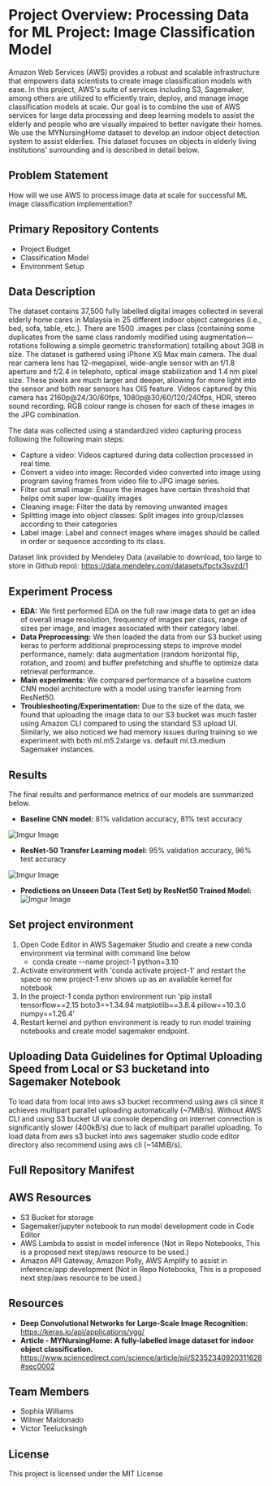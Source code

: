 # Project Overview: Processing Data for ML Project: Image Classification Model

Amazon Web Services (AWS) provides a robust and scalable infrastructure that empowers  data scientists to create image classification models with ease. In this project, AWS's suite of services including S3, Sagemaker, among others are utilized to efficiently train, deploy, and manage image classification models at scale. Our goal is to combine the use of AWS services for large data processing and deep learning models to assist the elderly and people who are visually impaired to better navigate their homes. We use the MYNursingHome dataset to develop an indoor object detection system to assist elderlies. This dataset focuses on objects in elderly living institutions' surrounding and is described in detail below.

## Problem Statement

How will we use AWS to process image data at scale for successful ML image classification implementation? 

## Primary Repository Contents

- Project Budget
- Classification Model
- Environment Setup

## Data Description

The dataset contains 37,500 fully labelled digital images collected in several elderly home cares in Malaysia in 25 different indoor object categories (i.e., bed, sofa, table, etc.). There are 1500 .images per class (containing some duplicates from the same class randomly modified using augmentation—rotations following a simple geometric transformation) totalling about 3GB in size. The dataset is gathered using iPhone XS Max main camera.  The dual rear camera lens has 12-megapixel, wide-angle sensor with an f/1.8 aperture and f/2.4 in telephoto, optical image stabilization and 1.4 nm pixel size. These pixels are much larger and deeper, allowing for more light into the sensor and both rear sensors has OIS feature. Videos captured by this camera has 2160p@24/30/60fps, 1080p@30/60/120/240fps, HDR, stereo sound recording. RGB colour range is chosen for each of these images in the JPG combination.

The data was collected using a standardized video capturing process following the following main steps:

- Capture a video: Videos captured during data collection processed in real time.
- Convert a video into image: Recorded video converted into image using program saving frames from video file to JPG image series.
- Filter out small image: Ensure the images have certain threshold that helps omit super low-quality images
- Cleaning image: Filter the data by removing unwanted images
- Splitting image into object classes: Split images into group/classes according to their categories
- Label image: Label and connect images where images should be called in order or sequence according to its class.

Dataset link provided by Mendeley Data (available to download, too large to store in Github repo): https://data.mendeley.com/datasets/fpctx3svzd/1

## Experiment Process

- **EDA:** We first performed EDA on the full raw image data to get an idea of overall image resolution, frequency of images per class, range of sizes per image, and images associated with their category label. 
- **Data Preprocessing:** We then loaded the data from our S3 bucket using keras to perform additional preprocessing steps to improve model performance, namely: data augmentation (random horizontal flip, rotation, and zoom) and buffer prefetching and shuffle to optimize data retrieval performance. 
- **Main experiments:** We compared performance of a baseline custom CNN model architecture with a model using transfer learning from ResNet50.
- **Troubleshooting/Experimentation:** Due to the size of the data, we found that uploading the image data to our S3 bucket was much faster using Amazon CLI compared to using the standard S3 upload UI. Similarly, we also noticed we had memory issues during training so we experiment with both ml.m5.2xlarge vs. default ml.t3.medium Sagemaker instances. 

## Results
The final results and performance metrics of our models are summarized below.

- **Baseline CNN model:** 81% validation accuracy, 81% test accuracy 

![Imgur Image](https://imgur.com/YPCslB8.png)

- **ResNet-50 Transfer Learning model:** 95% validation accuracy, 96% test accuracy

![Imgur Image](https://imgur.com/2baMF6n.png)

- **Predictions on Unseen Data (Test Set) by ResNet50 Trained Model:**
![Imgur Image](https://i.imgur.com/s7G8hNJ.png)

## Set project environment
1. Open Code Editor in AWS Sagemaker Studio and create a new conda environment via terminal with command line below
   - conda create --name project-1 python=3.10
2. Activate environment with 'conda activate project-1' and restart the space so new project-1 env shows up as an available kernel for notebook
3. In the project-1 conda python environment run 'pip install tensorflow==2.15 boto3==1.34.94 matplotlib==3.8.4 pillow==10.3.0 numpy==1.26.4'
4. Restart kernel and python environment is ready to run model training notebooks and create model sagemaker endpoint.

## Uploading Data Guidelines for Optimal Uploading Speed from Local or S3 bucketand into Sagemaker Notebook
To load data from local into aws s3 bucket recommend using aws cli since it achieves multipart parallel uploading automatically (~7MiB/s). Without AWS CLI and using S3 bucket UI via console depending on internet connection is significantly slower (400kB/s) due to lack of multipart parallel uploading. 
To load data from aws s3 bucket into aws sagemaker studio code editor directory also recommend using aws cli (~14MiB/s).

## Full Repository Manifest

## AWS Resources
- S3 Bucket for storage
- Sagemaker/jupyter notebook to run model development code in Code Editor
- AWS Lambda to assist in model inference (Not in Repo Notebooks, This is a proposed next step/aws resource to be used.)
- Amazon API Gateway, Amazon Polly, AWS Amplify to assist in inference/app development (Not in Repo Notebooks, This is a proposed next step/aws resource to be used.)

## Resources
- **Deep Convolutional Networks for Large-Scale Image Recognition:**  https://keras.io/api/applications/vgg/
- **Article - MYNursingHome: A fully-labelled image dataset for indoor object classification.** https://www.sciencedirect.com/science/article/pii/S2352340920311628#sec0002

## Team Members
- Sophia Williams
- Wilmer Maldonado
- Victor Teelucksingh

## License
This project is licensed under the MIT License

